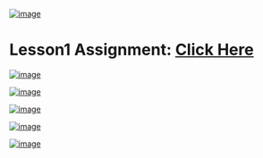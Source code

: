 [![image](https://drive.google.com/uc?export=view&id=1xLvfNKAOnIESy2EKQctvfNxpqm4NNaSP)](https://drive.google.com/drive/folders/1yY2TVatWAmbrK0kr-n8oItkd7DR2Vfv-)

# Lesson1 Assignment: [Click Here](https://drive.google.com/drive/folders/1yY2TVatWAmbrK0kr-n8oItkd7DR2Vfv-)


[![image](https://drive.google.com/uc?export=view&id=1UruMC5pNjZS4cX_l9Ck_xHnWDoPoZI2f)](https://drive.google.com/file/d/1UruMC5pNjZS4cX_l9Ck_xHnWDoPoZI2f/view)

[![image](https://drive.google.com/uc?export=view&id=14T-U04QUibmReI6VSpHrS5bPZkCf6-M0)](https://drive.google.com/file/d/14T-U04QUibmReI6VSpHrS5bPZkCf6-M0/view)

[![image](https://drive.google.com/uc?export=view&id=1FAj735oB4xGfMfYLRokLmtQBv94Jw9bl)](https://drive.google.com/file/d/1FAj735oB4xGfMfYLRokLmtQBv94Jw9bl/view)

[![image](https://drive.google.com/uc?export=view&id=16vpAZWejr0GrDaEepAnavn5LDWPj1yMU)](https://drive.google.com/file/d/16vpAZWejr0GrDaEepAnavn5LDWPj1yMU/view)

[![image](https://drive.google.com/uc?export=view&id=1peX8_yb8oUHIdTa6P8ZHglUtAG6Q0Nz9)](https://drive.google.com/file/d/1peX8_yb8oUHIdTa6P8ZHglUtAG6Q0Nz9/view)
